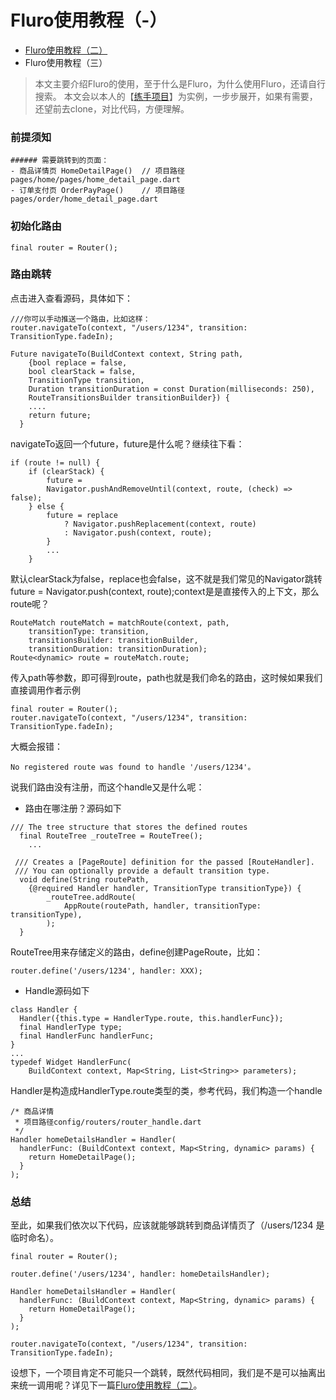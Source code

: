 # Fluro使用教程（-）

* [Fluro使用教程（二）](FLURO2.md)
* Fluro使用教程（三）

> 本文主要介绍Fluro的使用，至于什么是Fluro，为什么使用Fluro，还请自行搜索。
> 本文会以本人的【[练手项目](https://github.com/haolizi/electricity_flutter)】为实例，一步步展开，如果有需要，还望前去clone，对比代码，方便理解。

### 前提须知
```
###### 需要跳转到的页面：
- 商品详情页 HomeDetailPage()  // 项目路径pages/home/pages/home_detail_page.dart
- 订单支付页 OrderPayPage()    // 项目路径pages/order/home_detail_page.dart
```

### 初始化路由
```
final router = Router();
```

### 路由跳转
点击进入查看源码，具体如下：
```
///你可以手动推送一个路由，比如这样：
router.navigateTo(context, "/users/1234", transition: TransitionType.fadeIn);

Future navigateTo(BuildContext context, String path,
    {bool replace = false,
    bool clearStack = false,
    TransitionType transition,
    Duration transitionDuration = const Duration(milliseconds: 250),
    RouteTransitionsBuilder transitionBuilder}) {
    ....
    return future;
  }
```

navigateTo返回一个future，future是什么呢？继续往下看：
```
if (route != null) {
    if (clearStack) {
        future = 
        Navigator.pushAndRemoveUntil(context, route, (check) => false);
    } else {
        future = replace
            ? Navigator.pushReplacement(context, route)
            : Navigator.push(context, route);
        }
        ...
    }
```

默认clearStack为false，replace也会false，这不就是我们常见的Navigator跳转future = Navigator.push(context, route);context是是直接传入的上下文，那么route呢？
```
RouteMatch routeMatch = matchRoute(context, path,
    transitionType: transition,
    transitionsBuilder: transitionBuilder,
    transitionDuration: transitionDuration);
Route<dynamic> route = routeMatch.route;
```

传入path等参数，即可得到route，path也就是我们命名的路由，这时候如果我们直接调用作者示例
```
final router = Router();
router.navigateTo(context, "/users/1234", transition: TransitionType.fadeIn);
```

大概会报错：
```
No registered route was found to handle '/users/1234'。
```

说我们路由没有注册，而这个handle又是什么呢：
* 路由在哪注册？源码如下
```
/// The tree structure that stores the defined routes
  final RouteTree _routeTree = RouteTree();
    ...

 /// Creates a [PageRoute] definition for the passed [RouteHandler].
 /// You can optionally provide a default transition type.
  void define(String routePath,
    {@required Handler handler, TransitionType transitionType}) {
        _routeTree.addRoute(
            AppRoute(routePath, handler, transitionType: transitionType),
        );
  }
```

RouteTree用来存储定义的路由，define创建PageRoute，比如：
```
router.define('/users/1234', handler: XXX);
```

* Handle源码如下
```
class Handler {
  Handler({this.type = HandlerType.route, this.handlerFunc});
  final HandlerType type;
  final HandlerFunc handlerFunc;
}
...
typedef Widget HandlerFunc(
    BuildContext context, Map<String, List<String>> parameters);
```

Handler是构造成HandlerType.route类型的类，参考代码，我们构造一个handle
```
/* 商品详情
 * 项目路径config/routers/router_handle.dart
 */
Handler homeDetailsHandler = Handler(
  handlerFunc: (BuildContext context, Map<String, dynamic> params) {
    return HomeDetailPage();
  }
);
```

### 总结
至此，如果我们依次以下代码，应该就能够跳转到商品详情页了（/users/1234 是临时命名）。
```
final router = Router();

router.define('/users/1234', handler: homeDetailsHandler);

Handler homeDetailsHandler = Handler(
  handlerFunc: (BuildContext context, Map<String, dynamic> params) {
    return HomeDetailPage();
  }
);

router.navigateTo(context, "/users/1234", transition: TransitionType.fadeIn);
```
设想下，一个项目肯定不可能只一个跳转，既然代码相同，我们是不是可以抽离出来统一调用呢？详见下一篇[Fluro使用教程（二）](FLURO2.md)。